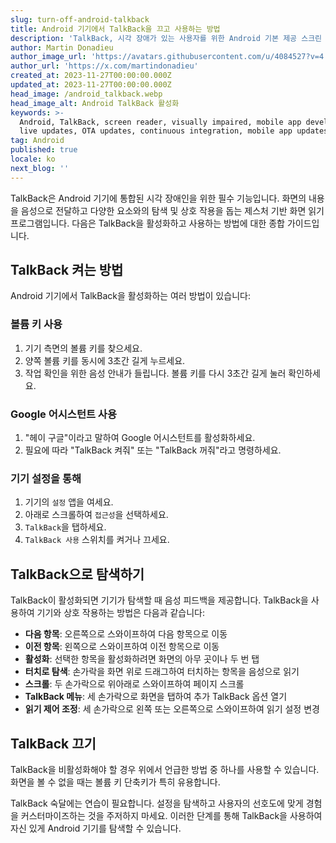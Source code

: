 ```yaml
---
slug: turn-off-android-talkback
title: Android 기기에서 TalkBack을 끄고 사용하는 방법
description: 'TalkBack, 시각 장애가 있는 사용자를 위한 Android 기본 제공 스크린 리더를 활성화하고 탐색하는 단계별 가이드입니다.'
author: Martin Donadieu
author_image_url: 'https://avatars.githubusercontent.com/u/4084527?v=4'
author_url: 'https://x.com/martindonadieu'
created_at: 2023-11-27T00:00:00.000Z
updated_at: 2023-11-27T00:00:00.000Z
head_image: /android_talkback.webp
head_image_alt: Android TalkBack 활성화
keywords: >-
  Android, TalkBack, screen reader, visually impaired, mobile app development,
  live updates, OTA updates, continuous integration, mobile app updates
tag: Android
published: true
locale: ko
next_blog: ''
---
```

TalkBack은 Android 기기에 통합된 시각 장애인을 위한 필수 기능입니다. 화면의 내용을 음성으로 전달하고 다양한 요소와의 탐색 및 상호 작용을 돕는 제스처 기반 화면 읽기 프로그램입니다. 다음은 TalkBack을 활성화하고 사용하는 방법에 대한 종합 가이드입니다.

## TalkBack 켜는 방법

Android 기기에서 TalkBack을 활성화하는 여러 방법이 있습니다:

### 볼륨 키 사용

1. 기기 측면의 볼륨 키를 찾으세요.
2. 양쪽 볼륨 키를 동시에 3초간 길게 누르세요.
3. 작업 확인을 위한 음성 안내가 들립니다. 볼륨 키를 다시 3초간 길게 눌러 확인하세요.

### Google 어시스턴트 사용

1. "헤이 구글"이라고 말하여 Google 어시스턴트를 활성화하세요.
2. 필요에 따라 "TalkBack 켜줘" 또는 "TalkBack 꺼줘"라고 명령하세요.

### 기기 설정을 통해

1. 기기의 `설정` 앱을 여세요.
2. 아래로 스크롤하여 `접근성`을 선택하세요.
3. `TalkBack`을 탭하세요.
4. `TalkBack 사용` 스위치를 켜거나 끄세요.

## TalkBack으로 탐색하기

TalkBack이 활성화되면 기기가 탐색할 때 음성 피드백을 제공합니다. TalkBack을 사용하여 기기와 상호 작용하는 방법은 다음과 같습니다:

- **다음 항목**: 오른쪽으로 스와이프하여 다음 항목으로 이동
- **이전 항목**: 왼쪽으로 스와이프하여 이전 항목으로 이동
- **활성화**: 선택한 항목을 활성화하려면 화면의 아무 곳이나 두 번 탭
- **터치로 탐색**: 손가락을 화면 위로 드래그하여 터치하는 항목을 음성으로 읽기
- **스크롤**: 두 손가락으로 위아래로 스와이프하여 페이지 스크롤
- **TalkBack 메뉴**: 세 손가락으로 화면을 탭하여 추가 TalkBack 옵션 열기
- **읽기 제어 조정**: 세 손가락으로 왼쪽 또는 오른쪽으로 스와이프하여 읽기 설정 변경

## TalkBack 끄기

TalkBack을 비활성화해야 할 경우 위에서 언급한 방법 중 하나를 사용할 수 있습니다. 화면을 볼 수 없을 때는 볼륨 키 단축키가 특히 유용합니다.

TalkBack 숙달에는 연습이 필요합니다. 설정을 탐색하고 사용자의 선호도에 맞게 경험을 커스터마이즈하는 것을 주저하지 마세요. 이러한 단계를 통해 TalkBack을 사용하여 자신 있게 Android 기기를 탐색할 수 있습니다.
